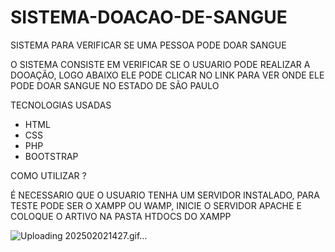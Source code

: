 # SISTEMA-DOACAO-DE-SANGUE
SISTEMA PARA VERIFICAR SE UMA PESSOA PODE DOAR SANGUE

O SISTEMA CONSISTE EM VERIFICAR SE O USUARIO PODE REALIZAR A DOOAÇÃO, LOGO ABAIXO ELE PODE CLICAR NO LINK PARA VER ONDE ELE PODE DOAR SANGUE NO ESTADO DE SÃO PAULO

TECNOLOGIAS USADAS

- HTML
- CSS
- PHP
- BOOTSTRAP

COMO UTILIZAR ?

É NECESSARIO QUE O USUARIO TENHA UM SERVIDOR INSTALADO, PARA TESTE PODE SER O XAMPP OU WAMP, INICIE O SERVIDOR APACHE E COLOQUE O ARTIVO NA PASTA HTDOCS DO XAMPP

![Uploading 202502021427.gif…]()
